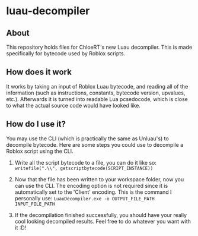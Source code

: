 # luau-decompiler
## About
This repository holds files for ChloeRT's new Luau decompiler. This is made specifically for bytecode used by Roblox scripts.

## How does it work
It works by taking an input of Roblox Luau bytecode, and reading all of the information (such as instructions, constants, bytecode version, upvalues, etc.). Afterwards it is turned into readable Lua pcsedocode, which is close to what the actual source code would have looked like.

## How do I use it?
You may use the CLI (which is practically the same as Unluau's) to decompile bytecode. Here are some steps you could use to decompile a Roblox script using the CLI.

1. Write all the script bytecode to a file, you can do it like so:
`writefile(".\\", getscriptbytecode(SCRIPT_INSTANCE))`

2. Now that the file has been written to your workspace folder, now you can use the CLI. The encoding option is not required since it is automatically set to the 'Client' encoding. This is the command I personally use:
`LuauDecompiler.exe -o OUTPUT_FILE_PATH INPUT_FILE_PATH`

3. If the decompilation finished successfully, you should have your really cool looking decompiled results. Feel free to do whatever you want with it :D!
